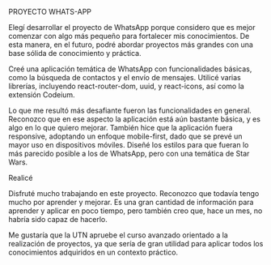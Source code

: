 PROYECTO WHATS-APP

Elegí desarrollar el proyecto de WhatsApp porque considero que es mejor comenzar con algo más pequeño para fortalecer mis conocimientos. De esta manera, en el futuro, podré abordar proyectos más grandes con una base sólida de conocimiento y práctica.

Creé una aplicación temática de WhatsApp con funcionalidades básicas, como la búsqueda de contactos y el envío de mensajes. Utilicé varias librerías, incluyendo react-router-dom, uuid, y react-icons, así como la extensión Codeium.

Lo que me resultó más desafiante fueron las funcionalidades en general. Reconozco que en ese aspecto la aplicación está aún bastante básica, y es algo en lo que quiero mejorar. También hice que la aplicación fuera responsive, adoptando un enfoque mobile-first, dado que se prevé un mayor uso en dispositivos móviles. Diseñé los estilos para que fueran lo más parecido posible a los de WhatsApp, pero con una temática de Star Wars.

Realicé 

Disfruté mucho trabajando en este proyecto. Reconozco que todavía tengo mucho por aprender y mejorar. Es una gran cantidad de información para aprender y aplicar en poco tiempo, pero también creo que, hace un mes, no habría sido capaz de hacerlo.

Me gustaría que la UTN apruebe el curso avanzado orientado a la realización de proyectos, ya que sería de gran utilidad para aplicar todos los conocimientos adquiridos en un contexto práctico.